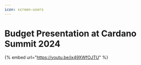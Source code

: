 ```yaml
---
icon: screen-users
---
```


# Budget Presentation at Cardano Summit 2024

{% embed url="https://youtu.be/jx49XWfOJTU" %}

<figure><img src="../../../.gitbook/assets/Dubai Presentation - Final (27).png" alt=""><figcaption></figcaption></figure>

<figure><img src="../../../.gitbook/assets/Dubai Presentation - Final (1).png" alt=""><figcaption></figcaption></figure>

<figure><img src="../../../.gitbook/assets/Dubai Presentation - Final (2).png" alt=""><figcaption></figcaption></figure>

<figure><img src="../../../.gitbook/assets/Dubai Presentation - Final (3).png" alt=""><figcaption></figcaption></figure>

<figure><img src="../../../.gitbook/assets/Dubai Presentation - Final (4).png" alt=""><figcaption></figcaption></figure>

<figure><img src="../../../.gitbook/assets/Dubai Presentation - Final (5).png" alt=""><figcaption></figcaption></figure>

<figure><img src="../../../.gitbook/assets/Dubai Presentation - Final (6).png" alt=""><figcaption></figcaption></figure>

<figure><img src="../../../.gitbook/assets/Dubai Presentation - Final (7).png" alt=""><figcaption></figcaption></figure>

<figure><img src="../../../.gitbook/assets/Dubai Presentation - Final (8).png" alt=""><figcaption></figcaption></figure>

<figure><img src="../../../.gitbook/assets/Dubai Presentation - Final (9).png" alt=""><figcaption></figcaption></figure>

<figure><img src="../../../.gitbook/assets/Dubai Presentation - Final (10).png" alt=""><figcaption></figcaption></figure>

<figure><img src="../../../.gitbook/assets/Dubai Presentation - Final (11).png" alt=""><figcaption></figcaption></figure>

<figure><img src="../../../.gitbook/assets/Dubai Presentation - Final (12).png" alt=""><figcaption></figcaption></figure>

<figure><img src="../../../.gitbook/assets/Dubai Presentation - Final (13).png" alt=""><figcaption></figcaption></figure>

<figure><img src="../../../.gitbook/assets/Dubai Presentation - Final (14).png" alt=""><figcaption></figcaption></figure>

<figure><img src="../../../.gitbook/assets/Dubai Presentation - Final (15).png" alt=""><figcaption></figcaption></figure>

<figure><img src="../../../.gitbook/assets/Dubai Presentation - Final (16).png" alt=""><figcaption></figcaption></figure>

<figure><img src="../../../.gitbook/assets/Dubai Presentation - Final (17).png" alt=""><figcaption></figcaption></figure>

<figure><img src="../../../.gitbook/assets/Dubai Presentation - Final (19).png" alt=""><figcaption></figcaption></figure>

<figure><img src="../../../.gitbook/assets/Dubai Presentation - Final (20).png" alt=""><figcaption></figcaption></figure>

<figure><img src="../../../.gitbook/assets/Dubai Presentation - Final (21).png" alt=""><figcaption></figcaption></figure>

<figure><img src="../../../.gitbook/assets/Dubai Presentation - Final (22).png" alt=""><figcaption></figcaption></figure>

<figure><img src="../../../.gitbook/assets/Dubai Presentation - Final (23).png" alt=""><figcaption></figcaption></figure>

<figure><img src="../../../.gitbook/assets/Dubai Presentation - Final (24).png" alt=""><figcaption></figcaption></figure>

<figure><img src="../../../.gitbook/assets/Dubai Presentation - Final (25).png" alt=""><figcaption></figcaption></figure>

<figure><img src="../../../.gitbook/assets/Dubai Presentation - Final (26).png" alt=""><figcaption></figcaption></figure>
